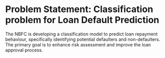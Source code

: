# Problem Statement: Classification problem for Loan Default Prediction
The NBFC is developing a classification model to predict loan repayment behaviour, specifically identifying potential defaulters and non-defaulters. The primary goal is to enhance risk assessment and improve the loan approval process.

